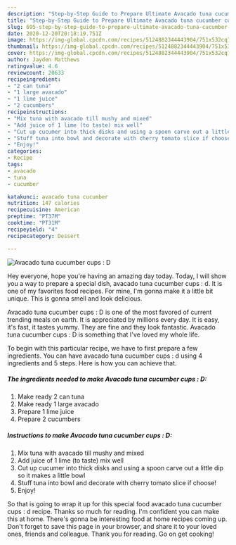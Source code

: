 ```yaml
---
description: "Step-by-Step Guide to Prepare Ultimate Avacado tuna cucumber cups : D"
title: "Step-by-Step Guide to Prepare Ultimate Avacado tuna cucumber cups : D"
slug: 695-step-by-step-guide-to-prepare-ultimate-avacado-tuna-cucumber-cups-d
date: 2020-12-20T20:18:19.751Z
image: https://img-global.cpcdn.com/recipes/5124882344443904/751x532cq70/avacado-tuna-cucumber-cups-d-recipe-main-photo.jpg
thumbnail: https://img-global.cpcdn.com/recipes/5124882344443904/751x532cq70/avacado-tuna-cucumber-cups-d-recipe-main-photo.jpg
cover: https://img-global.cpcdn.com/recipes/5124882344443904/751x532cq70/avacado-tuna-cucumber-cups-d-recipe-main-photo.jpg
author: Jayden Matthews
ratingvalue: 4.6
reviewcount: 20633
recipeingredient:
- "2 can tuna"
- "1 large avacado"
- "1 lime juice"
- "2 cucumbers"
recipeinstructions:
- "Mix tuna with avacado till mushy and mixed"
- "Add juice of 1 lime (to taste) mix well"
- "Cut up cucumer into thick disks and using a spoon carve out a little dip so it makes a little bowl"
- "Stuff tuna into bowl and decorate with cherry tomato slice if choose!"
- "Enjoy!"
categories:
- Recipe
tags:
- avacado
- tuna
- cucumber

katakunci: avacado tuna cucumber 
nutrition: 147 calories
recipecuisine: American
preptime: "PT37M"
cooktime: "PT31M"
recipeyield: "4"
recipecategory: Dessert

---
```



![Avacado tuna cucumber cups : D](https://img-global.cpcdn.com/recipes/5124882344443904/751x532cq70/avacado-tuna-cucumber-cups-d-recipe-main-photo.jpg)

Hey everyone, hope you're having an amazing day today. Today, I will show you a way to prepare a special dish, avacado tuna cucumber cups : d. It is one of my favorites food recipes. For mine, I'm gonna make it a little bit unique. This is gonna smell and look delicious.



Avacado tuna cucumber cups : D is one of the most favored of current trending meals on earth. It is appreciated by millions every day. It is easy, it's fast, it tastes yummy. They are fine and they look fantastic. Avacado tuna cucumber cups : D is something that I've loved my whole life.


To begin with this particular recipe, we have to first prepare a few ingredients. You can have avacado tuna cucumber cups : d using 4 ingredients and 5 steps. Here is how you can achieve that.

<!--inarticleads1-->

##### The ingredients needed to make Avacado tuna cucumber cups : D:

1. Make ready 2 can tuna
1. Make ready 1 large avacado
1. Prepare 1 lime juice
1. Prepare 2 cucumbers




<!--inarticleads2-->

##### Instructions to make Avacado tuna cucumber cups : D:

1. Mix tuna with avacado till mushy and mixed
1. Add juice of 1 lime (to taste) mix well
1. Cut up cucumer into thick disks and using a spoon carve out a little dip so it makes a little bowl
1. Stuff tuna into bowl and decorate with cherry tomato slice if choose!
1. Enjoy!




So that is going to wrap it up for this special food avacado tuna cucumber cups : d recipe. Thanks so much for reading. I'm confident you can make this at home. There's gonna be interesting food at home recipes coming up. Don't forget to save this page in your browser, and share it to your loved ones, friends and colleague. Thank you for reading. Go on get cooking!
